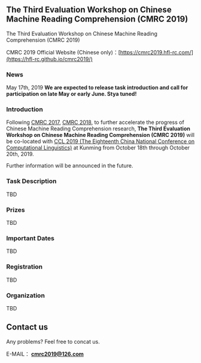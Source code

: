 ## The Third Evaluation Workshop on Chinese Machine Reading Comprehension (CMRC 2019)
The Third Evaluation Workshop on Chinese Machine Reading Comprehension (CMRC 2019)

CMRC 2019 Official Website (Chinese only)：[https://cmrc2019.hfl-rc.com/](https://hfl-rc.github.io/cmrc2019/)

### News
May 17th, 2019	**We are expected to release task introduction and call for participation on late May or early June. Stya tuned!**

### Introduction
Following [CMRC 2017](https://hfl-rc.github.io/cmrc2017/), [CMRC 2018](https://hfl-rc.github.io/cmrc2018/), to further accelerate the progress of Chinese Machine Reading Comprehension research, **The Third Evaluation Workshop on Chinese Machine Reading Comprehension (CMRC 2019)** will be co-located with [CCL 2019 (The Eighteenth China National Conference on Computational Linguistics)](http://cips-cl.org/static/CCL2019/index.html) at Kunming from October 18th through October 20th, 2019.

Further information will be announced in the future.


### Task Description
TBD


### Prizes
TBD


### Important Dates
TBD


### Registration 
TBD


### Organization
TBD


## Contact us
Any problems? Feel free to concat us.

E-MAIL： **[cmrc2019@126.com](mailto:cmrc2019@126.com)**
